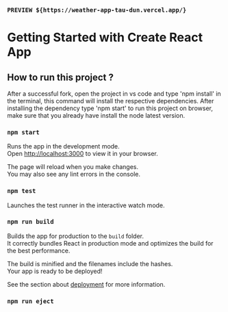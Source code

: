 ### `PREVIEW ${https://weather-app-tau-dun.vercel.app/}`
# Getting Started with Create React App

## How to run this project ? 

After a successful fork, open the project in vs code and type 'npm install' in the terminal, this command will install the respective dependencies. After installing the dependency type 'npm start' to run this project on browser, make sure that you already have install the node latest version.
### `npm start`

Runs the app in the development mode.\
Open [http://localhost:3000](http://localhost:3000) to view it in your browser.

The page will reload when you make changes.\
You may also see any lint errors in the console.

### `npm test`

Launches the test runner in the interactive watch mode.

### `npm run build`

Builds the app for production to the `build` folder.\
It correctly bundles React in production mode and optimizes the build for the best performance.

The build is minified and the filenames include the hashes.\
Your app is ready to be deployed!

See the section about [deployment](https://facebook.github.io/create-react-app/docs/deployment) for more information.

### `npm run eject` 
